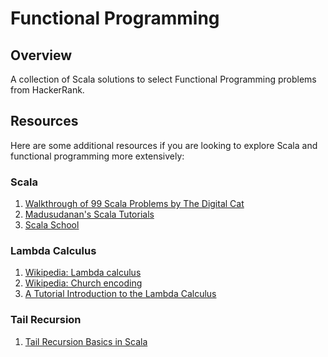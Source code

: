 # Functional Programming

## Overview
A collection of Scala solutions to select Functional Programming problems from HackerRank.

## Resources
Here are some additional resources if you are looking to explore Scala and functional programming more extensively:

### Scala
1. [Walkthrough of 99 Scala Problems by The Digital Cat](http://blog.thedigitalcatonline.com/categories/scala/)
2. [Madusudanan's Scala Tutorials](https://madusudanan.com/blog/scala-tutorials-part-1-getting-started/)
3. [Scala School](https://twitter.github.io/scala_school/index.html)

### Lambda Calculus
1. [Wikipedia: Lambda calculus](https://en.wikipedia.org/wiki/Lambda_calculus)
2. [Wikipedia: Church encoding](https://en.wikipedia.org/wiki/Church_encoding)
3. [A Tutorial Introduction to the Lambda Calculus](http://www.inf.fu-berlin.de/lehre/WS03/alpi/lambda.pdf)

### Tail Recursion
1. [Tail Recursion Basics in Scala](https://oldfashionedsoftware.com/2008/09/27/tail-recursion-basics-in-scala/)
